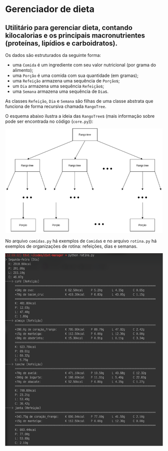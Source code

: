 # Gerenciador de dieta

Utilitário para gerenciar dieta, contando kilocalorias e os principais macronutrientes (proteínas, lipídios e carboidratos).
-

Os dados são estruturados da seguinte forma:
- uma `Comida` é um ingrediente com seu valor nutricional (por grama do alimento);
- uma `Porção` é uma comida com sua quantidade (em gramas);
- uma `Refeição` armazena uma sequência de `Porção`s;
- um `Dia` armazena uma sequência `Refeição`s;
- uma `Semana` armazena uma sequência de `Dia`s.

As classes `Refeição`, `Dia` e `Semana` são filhas de uma classe abstrata que funciona de forma recursiva chamada `RangoTree`.

O esquema abaixo ilustra a ideia das `RangoTree`s (mais informação sobre pode ser encontrada no código (`core.py`)):

<p align="center">
  <img src="https://github.com/chedieck/diet-manager/blob/master/src/rangotree_scheme.png" />
</p>


No arquivo `comidas.py` há exemplos de `Comida`s e no arquivo `rotina.py` há exemplos de organizações de rotina: refeições, dias e semanas.

<p align="center">
  <img src="https://github.com/chedieck/diet-manager/blob/master/src/rotina_screenshot.png" />
</p>
